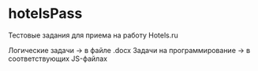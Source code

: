 # hotelsPass
Тестовые задания для приема на работу Hotels.ru

Логические задачи -> в файле .docx
Задачи на программирование -> в соответствующих JS-файлах
